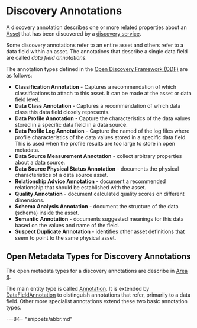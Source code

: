 <!-- SPDX-License-Identifier: CC-BY-4.0 -->
<!-- Copyright Contributors to the ODPi Egeria project. -->

# Discovery Annotations

A discovery annotation describes one or more related properties about an [Asset](/egeria-docs/concepts/asset) that has been
discovered by a [discovery service](discovery-service.md).

Some discovery annotations refer to an entire asset and others refer to a data field within
an asset.   The annotations that describe a single data field are called *data field annotations*.

The annotation types defined in the  [Open Discovery Framework (ODF)](/egeria-docs/frameworks/odf/overview) are as follows:

* **Classification Annotation** - Captures a recommendation of which classifications to
  attach to this asset.  It can be made at the asset or data field level.
* **Data Class Annotation** - Captures a recommendation of which data class this data field
  closely represents.
* **Data Profile Annotation** - Capture the characteristics of the data values stored in a specific
  data field in a data source.
* **Data Profile Log Annotation** - Capture the named of the log files where profile
  characteristics of the data values stored in a specific data field.  This is used when the profile
  results are too large to store in open metadata.
* **Data Source Measurement Annotation** - collect arbitrary properties about a data source.
* **Data Source Physical Status Annotation** - documents the physical characteristics of a data source asset.
* **Relationship Advice Annotation** - document a recommended relationship that should be established with
  the asset.
* **Quality Annotation** - document calculated quality scores on different dimensions.
* **Schema Analysis Annotation** - document the structure of the data (schema) inside the asset.
* **Semantic Annotation** - documents suggested meanings for this data based on the values and name
  of the field.
* **Suspect Duplicate Annotation** - identifies other asset definitions that seem to point to the same physical
  asset.

## Open Metadata Types for Discovery Annotations

The open metadata types for a discovery annotations are describe in
[Area 6](/egeria-docs/types/6).

The main entity type is called
[Annotation](/egeria-docs/types/6/0610-Annotations).
It is extended by
[DataFieldAnnotation](/egeria-docs/types/6/0617-Data-Field-Analysis.md)
to distinguish annotations that refer, primarily to a data field.
Other more specialist annotations extend these two basic annotation types.


---8<-- "snippets/abbr.md"